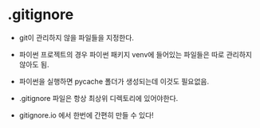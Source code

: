 # .gitignore

- git이 관리하지 않을 파일들을 지정한다.

- 파이썬 프로젝트의 경우 파이썬 패키지 venv에 들어있는 파일들은 따로 관리하지 않아도 됨.

- 파이썬을 실행하면 pycache 폴더가 생성되는데 이것도 필요없음.

- .gitignore 파일은 항상 최상위 디렉토리에 있어야한다.

- gitignore.io 에서 한번에 간편히 만들 수 있다!

